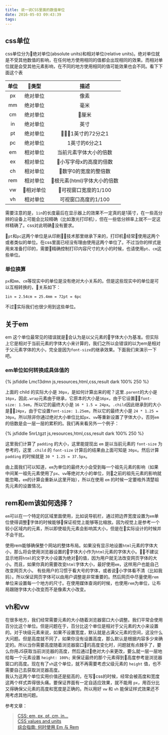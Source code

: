 ```yaml
---
title: 说一说CSS里面的数值单位
date: 2016-05-03 09:43:39
tags:
---
```


## css单位
css单位分为绝对单位(absolute units)和相对单位(relative units)。绝对单位就是不受其他数值的影响，在任何地方使用相同的值都会出现相同的效果。而相对单位就是会受其他元素影响，在不同的地方使用相同的值可能效果也会不同。看下下面这个表

单位|类型|描述
:--:|:--:|:--:
px|绝对单位|像素
mm|绝对单位|毫米
cm|绝对单位|厘米
in|绝对单位|英寸
pt|绝对单位|1英寸的72分之1
pc|绝对单位|1英寸的6分之1
em|相对单位|当前元素字体大小的倍数
ex|相对单位|小写字母x的高度的倍数
ch|相对单位|数字0的宽度的整倍数
rem|相对单位|根元素(html)字体大小的倍数
vw|相对单位|可视窗口宽度的1/100
vh|相对单位|可视窗口高度的1/100

需要注意的是，`1in`的长度最后在显示器上的效果不一定真的是1英寸，在一些高分辨的设备上可能会比较精确（比如激光打印机），但在一些低分辨率上就不一定这样精确了。css对此明确没有要求。

`pt`和`pc`这两个单位是从印刷技术那里继承下来的，打印机经常使用这两个或者类似的单位。在css里面已经没有理由使用这两个单位了。不过当你的样式是用来准备打印的，需要精确控制打印内容尺寸的大小的时候，也请使用`pt`、`cm`这些单位。

### 单位换算
`px`和`mm`、`cm`等现实中的单位是没有绝对大小关系的。但是这些现实中的单位是可以互相转换的，关系如下：

    1in = 2.54cm = 25.4mm = 72pt = 6pc
不过实际我们也很少用到这些单位。

## 关于em

em 这个单位最常见的错误就是会认为是以父元素的字体大小为基准。但实际上它是相对于当前元素的字体大小来计算的，我们之所以会错误的以为em是相对于父元素字体的大小，完全是因为`font-size`的继承效果。下面我们来演示一下吧。

### em单位如何转换成具体值的


{% jsfiddle Lmc13dmn js,resources,html,css,result dark 100% 250 %}

上面的 child 的实际大小是 `30px`，是如何计算出来的呢？这里`.parent`的大小是`16px`，因此`.wrap`元素由于继承，它原本的大小是`16px`，由于它设置`font-size: 1.5em`，所以它的最终大小是 `16 * 1.5 = 24px`。`.child`因此继承到的大小是`24px`，由于它设置`font-size: 1.25em`，所以它的最终大小是 `24 * 1.25 = 30px`。所以除非你通过绝对大小单位比如`px`、`vw`等重新设置了字体大小，否则`em`的倍数是会一层一层的累积的。我们再来看另外一个例子：

{% jsfiddle 5nrLtgzt js,resources,html,css,result dark 100% 250 %}

这里我们计算了 `padding` 的大小，这里能提现出 `em` 是以当前元素的 `font-size` 为参考的，这里 `.child` 的 `font-size` 计算后的结果由上面可知是 `30px`。然后计算 `padding` 的时候就是 `30 * 1.25 = 37.5px`。

由上面我们可以知道，`em`为单位的最终大小会受到每一个祖先元素的影响（如果中间某一祖先元素使用了`px`、`vw`等绝对大小的单位，则之前的祖先元素的影响就能忽略，`em`的计算会重新从这里开始），所以在使用 `em` 的时候一定要格外清楚祖先元素的设置情况。

## rem和em该如何选择？

`em`可以在一个特定的区域里面使用，比如说导航栏，通过把边界宽度设置为`em`单位使得调整字体的时候能够保证视觉上能够等比缩放。因为视觉上是参考一个较小区域内的元素，所以即使祖先元素会影响其大小，但是在实际设计的时候并不会干扰。

使用rem能够确保整个网站的整体布局。如果没有显示地设置`html`元素的字体大小，那么将会使用浏览器设置的字体大小作为`html`元素的字体大小。不建议显示地将`html`的文字大小设置为绝对的值，因为用户就无法改变网页字体的大小。而且，如果你真的需要改变`html`字体大小，最好使用`em`，这样用户也能自己改变网页大小。
有些用户的习惯于看大号的字体，或者说小字体看不清（比如我妈）。所以保证网页字体可以由用户调整是非常重要的。然后网页中尽量使用`rem`单位来设置每一个地方的尺寸。在使用媒体查询的时候，也使用`rem`为单位，让布局跟随字体大小改变而不是像素大小改变。

## vh和vw

在很多地方，我们经常需要元素的大小随着浏览器窗口大小调整。我们平常会使用百分比这个单位。但是问题在于，百分比这个单位是相对于父元素的大小来设置的。对于块级元素来说，如果不设置宽度，默认就是占满父元素的空间，这没什么大问题。但是高度就不同了，如果你没有设置高度，那么默认是根据内容多少来确定的。所以当你需要高度随着浏览器窗口的高度变化时，问题就有点棘手了，要么你用JS获取当前浏览器的高度，然后通过绝对大小来更改，要么就一层一层地给每一个元素设置 `height: 100%;` 来保证最终的那个元素得到高度参考是浏览器窗口的高度。现在有了`vh`这个单位，就不再需要考虑父级元素的 `height` 值，也不需要自己去获取浏览器高度。  
我认为这两个单位实用价值还是挺高的，在写css的时候，经常会被高度和宽度这两个样式弄得很头痛。要保证界面有一定自适应效果，就不能用 `px`，用百分比又得确保父元素的高度和宽度是正确的。所以用好 `vw` 和 `vh` 能保证样式效果还不用考虑其他问题。

参考文章：
> [CSS: em, px, pt, cm, in…](https://www.w3.org/Style/Examples/007/units.en.html#font-size)  
> [CSS values and units](https://developer.mozilla.org/en-US/docs/Learn/CSS/Introduction_to_CSS/Values_and_units)    
> [综合指南: 何时使用 Em 与 Rem](https://webdesign.tutsplus.com/zh-hans/tutorials/comprehensive-guide-when-to-use-em-vs-rem--cms-23984)